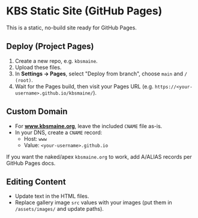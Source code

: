 
# KBS Static Site (GitHub Pages)

This is a static, no-build site ready for GitHub Pages.

## Deploy (Project Pages)
1. Create a new repo, e.g. `kbsmaine`.
2. Upload these files.
3. In **Settings → Pages**, select "Deploy from branch", choose `main` and `/ (root)`.
4. Wait for the Pages build, then visit your Pages URL (e.g. `https://<your-username>.github.io/kbsmaine/`).

## Custom Domain
- For **www.kbsmaine.org**, leave the included `CNAME` file as-is.
- In your DNS, create a `CNAME` record:
  - Host: `www`
  - Value: `<your-username>.github.io`

If you want the naked/apex `kbsmaine.org` to work, add A/ALIAS records per GitHub Pages docs.

## Editing Content
- Update text in the HTML files.
- Replace gallery image `src` values with your images (put them in `/assets/images/` and update paths).


